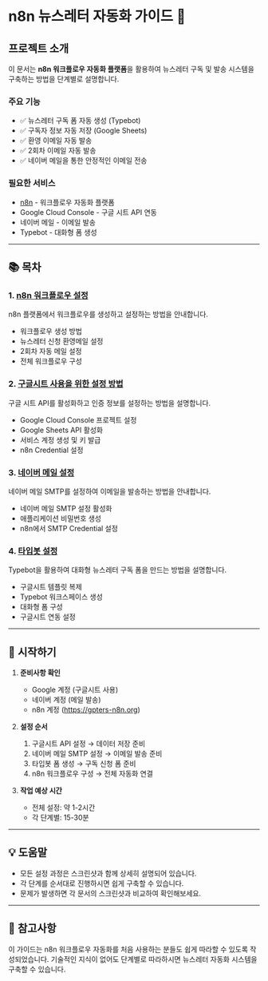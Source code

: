 # n8n 뉴스레터 자동화 가이드 📧

## 프로젝트 소개

이 문서는 **n8n 워크플로우 자동화 플랫폼**을 활용하여 뉴스레터 구독 및 발송 시스템을 구축하는 방법을 단계별로 설명합니다.

### 주요 기능
- ✅ 뉴스레터 구독 폼 자동 생성 (Typebot)
- ✅ 구독자 정보 자동 저장 (Google Sheets)
- ✅ 환영 이메일 자동 발송
- ✅ 2회차 이메일 자동 발송
- ✅ 네이버 메일을 통한 안정적인 이메일 전송

### 필요한 서비스
- [n8n](https://gpters-n8n.org) - 워크플로우 자동화 플랫폼
- Google Cloud Console - 구글 시트 API 연동
- 네이버 메일 - 이메일 발송
- Typebot - 대화형 폼 생성

---

## 📚 목차

### 1. [n8n 워크플로우 설정](n8n%20워크플로우.md)
n8n 플랫폼에서 워크플로우를 생성하고 설정하는 방법을 안내합니다.
- 워크플로우 생성 방법
- 뉴스레터 신청 환영메일 설정
- 2회차 자동 메일 설정
- 전체 워크플로우 구성

### 2. [구글시트 사용을 위한 설정 방법](구글시트%20사용을%20위한%20설정%20방법.md)
구글 시트 API를 활성화하고 인증 정보를 설정하는 방법을 설명합니다.
- Google Cloud Console 프로젝트 설정
- Google Sheets API 활성화
- 서비스 계정 생성 및 키 발급
- n8n Credential 설정

### 3. [네이버 메일 설정](네이버%20메일%20설정.md)
네이버 메일 SMTP를 설정하여 이메일을 발송하는 방법을 안내합니다.
- 네이버 메일 SMTP 설정 활성화
- 애플리케이션 비밀번호 생성
- n8n에서 SMTP Credential 설정

### 4. [타입봇 설정](타입봇%20설정.md)
Typebot을 활용하여 대화형 뉴스레터 구독 폼을 만드는 방법을 설명합니다.
- 구글시트 템플릿 복제
- Typebot 워크스페이스 생성
- 대화형 폼 구성
- 구글시트 연동 설정

---

## 🚀 시작하기

1. **준비사항 확인**
   - Google 계정 (구글시트 사용)
   - 네이버 계정 (메일 발송)
   - n8n 계정 (https://gpters-n8n.org)

2. **설정 순서**
   1. 구글시트 API 설정 → 데이터 저장 준비
   2. 네이버 메일 SMTP 설정 → 이메일 발송 준비
   3. 타입봇 폼 생성 → 구독 신청 폼 준비
   4. n8n 워크플로우 구성 → 전체 자동화 연결

3. **작업 예상 시간**
   - 전체 설정: 약 1-2시간
   - 각 단계별: 15-30분

---

## 💡 도움말

- 모든 설정 과정은 스크린샷과 함께 상세히 설명되어 있습니다.
- 각 단계를 순서대로 진행하시면 쉽게 구축할 수 있습니다.
- 문제가 발생하면 각 문서의 스크린샷과 비교하여 확인해보세요.

---

## 📝 참고사항

이 가이드는 n8n 워크플로우 자동화를 처음 사용하는 분들도 쉽게 따라할 수 있도록 작성되었습니다. 기술적인 지식이 없어도 단계별로 따라하시면 뉴스레터 자동화 시스템을 구축할 수 있습니다.